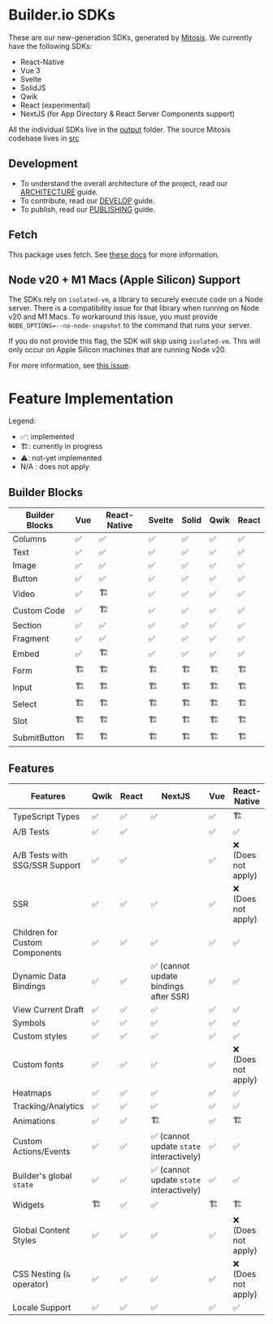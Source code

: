 # Builder.io SDKs

These are our new-generation SDKs, generated by [Mitosis](https://github.com/BuilderIO/mitosis). We currently have the following SDKs:

- React-Native
- Vue 3
- Svelte
- SolidJS
- Qwik
- React (experimental)
- NextJS (for App Directory & React Server Components support)

All the individual SDKs live in the [output](./output/) folder. The source Mitosis codebase lives in [src](./src/)

## Development

- To understand the overall architecture of the project, read our [ARCHITECTURE](./docs/ARCHITECTURE.md) guide.
- To contribute, read our [DEVELOP](./docs/DEVELOP.md) guide.
- To publish, read our [PUBLISHING](./docs/PUBLISHING.md) guide.

## Fetch

This package uses fetch. See [these docs](https://github.com/BuilderIO/this-package-uses-fetch/blob/main/README.md) for more information.

## Node v20 + M1 Macs (Apple Silicon) Support

The SDKs rely on `isolated-vm`, a library to securely execute code on a Node server. There is a compatibility issue for that library when running on Node v20 and M1 Macs. To workaround this issue, you must provide `NODE_OPTIONS=--no-node-snapshot` to the command that runs your server.

If you do not provide this flag, the SDK will skip using `isolated-vm`. This will only occur on Apple Silicon machines that are running Node v20.

For more information, see [this issue](https://github.com/laverdet/isolated-vm/issues/424#issuecomment-1864629126).

# Feature Implementation

Legend:

- ✅: implemented
- 🏗: currently in progress
- ⚠️: not-yet implemented
- N/A : does not apply

## Builder Blocks

| Builder Blocks | Vue | React-Native | Svelte | Solid | Qwik | React |
| -------------- | --- | ------------ | ------ | ----- | ---- | ----- |
| Columns        | ✅  | ✅           | ✅     | ✅    | ✅   | ✅    |
| Text           | ✅  | ✅           | ✅     | ✅    | ✅   | ✅    |
| Image          | ✅  | ✅           | ✅     | ✅    | ✅   | ✅    |
| Button         | ✅  | ✅           | ✅     | ✅    | ✅   | ✅    |
| Video          | ✅  | 🏗            | ✅     | ✅    | ✅   | ✅    |
| Custom Code    | ✅  | 🏗            | ✅     | ✅    | ✅   | ✅    |
| Section        | ✅  | ✅           | ✅     | ✅    | ✅   | ✅    |
| Fragment       | ✅  | ✅           | ✅     | ✅    | ✅   | ✅    |
| Embed          | ✅  | 🏗            | ✅     | ✅    | ✅   | ✅    |
| Form           | 🏗   | 🏗            | 🏗      | 🏗     | 🏗    | 🏗     |
| Input          | 🏗   | 🏗            | 🏗      | 🏗     | 🏗    | 🏗     |
| Select         | 🏗   | 🏗            | 🏗      | 🏗     | 🏗    | 🏗     |
| Slot           | 🏗   | 🏗            | 🏗      | 🏗     | 🏗    | 🏗     |
| SubmitButton   | 🏗   | 🏗            | 🏗      | 🏗     | 🏗    | 🏗     |

## Features

| Features                       | Qwik | React | NextJS                                   | Vue | React-Native        | Svelte | Solid | Details |
| ------------------------------ | ---- | ----- | ---------------------------------------- | --- | ------------------- | ------ | ----- | ------- |
| TypeScript Types               | ✅   | ✅    | ✅                                       | ✅  | 🏗                   | ✅     | 🏗     |         |
| A/B Tests                      | ✅   | ✅    |                                          | ✅  | ✅                  | ✅     | ✅    |         |
| A/B Tests with SSG/SSR Support | ✅   | ✅    |                                          | ✅  | ❌ (Does not apply) | ✅     | ✅    |         |
| SSR                            | ✅   | ✅    | ✅                                       | ✅  | ❌ (Does not apply) | ✅     | ✅    |         |
| Children for Custom Components | ✅   | ✅    | ✅                                       | ✅  | ✅                  | ✅     | ✅    |         |
| Dynamic Data Bindings          | ✅   | ✅    | ✅ (cannot update bindings after SSR)    | ✅  | ✅                  | ✅     | ✅    |         |
| View Current Draft             | ✅   | ✅    | ✅                                       | ✅  | ✅                  | ✅     | ✅    |         |
| Symbols                        | ✅   | ✅    | ✅                                       | ✅  | ✅                  | ✅     | ✅    |         |
| Custom styles                  | ✅   | ✅    | ✅                                       | ✅  | ✅                  | ✅     | ✅    |         |
| Custom fonts                   | ✅   | ✅    | ✅                                       | ✅  | ❌ (Does not apply) | ✅     | ✅    |         |
| Heatmaps                       | ✅   | ✅    | ✅                                       | ✅  | ✅                  | ✅     | ✅    |         |
| Tracking/Analytics             | ✅   | ✅    | ✅                                       | ✅  | ✅                  | ✅     | ✅    |         |
| Animations                     | ✅   | ✅    | 🏗                                        | ✅  | 🏗                   | ✅     | ✅    |         |
| Custom Actions/Events          | ✅   | ✅    | ✅ (cannot update `state` interactively) | ✅  | ✅                  | ✅     | ✅    |         |
| Builder's global `state`       | ✅   | ✅    | ✅ (cannot update `state` interactively) | ✅  | ✅                  | ✅     | ✅    |
| Widgets                        | 🏗    | ✅    | ✅                                       | 🏗   | 🏗                   | 🏗      | 🏗     |         |
| Global Content Styles          | ✅   | ✅    | ✅                                       | ✅  | ❌ (Does not apply) | ✅     | ✅    |         |
| CSS Nesting (`&` operator)     | ✅   | ✅    | ✅                                       | ✅  | ❌ (Does not apply) | ✅     | ✅    |         |
| Locale Support                 | ✅   | ✅    | ✅                                       | ✅  | ✅                  | ✅     | ✅    |         |
